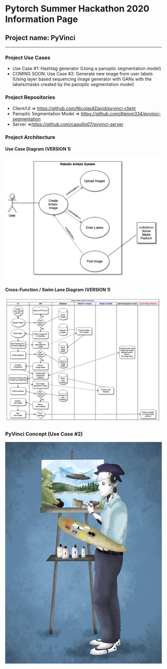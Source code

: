 # Pytorch Summer Hackathon 2020 Information Page

## Project name: PyVinci
---------------------------------------------------------------------------------------
### Project Use Cases
- Use Case #1: Hashtag generator (Using a panoptic segmentation model)
- COMING SOON: Use Case #2: Generate new image from user labels (Using layer based sequencing image generator with GANs with the labels/masks created by the panoptic segmentation model)

### Project Repositories
- Client/UI => https://github.com/NicolasADavid/pyvinci-client
- Panoptic  Segmentation Model => https://github.com/Alejom334/pyvinci-segmentation
- Server =>https://github.com/caquillo07/pyvinci-server

### Project Architecture


#### Use Case Diagram (VERSION 1)

![use case diagram](architecture/UML-Diagrams/UseCaseDiagram-PytorchHackaton-Jul20_20.jpg)

#### Cross-Function / Swim Lane Diagram (VERSION 1)

![cross-function / swim lane diagram](architecture/UML-Diagrams/Cross-funtional_SwimlaneDiagram-PyTorchHackathon-Jul20_20.jpg)

### PyVinci Concept (Use Case #2)

![PyVinci Initial(use case #2)](frontend-client/pyvinci_final.png)
